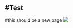 #Test
---
#this should be a new page
![](https://static.independent.co.uk/s3fs-public/thumbnails/image/2017/09/12/11/naturo-monkey-selfie.jpg?w968h681)

